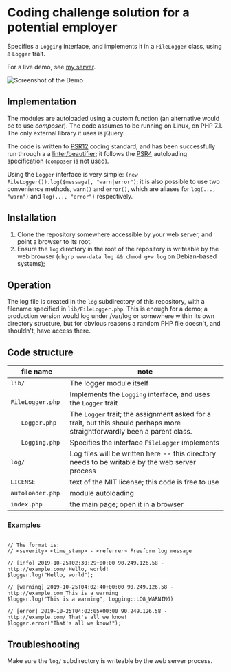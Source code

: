 # Coding challenge solution for a potential employer

Specifies a `Logging` interface, and implements it in a `FileLogger` class, using a `Logger` trait.

For a live demo, see [my server](https://www.flatwalls.co.uk/php-logger-module-coding-challenge/).

![Screenshot of the Demo](Screenshot%202019-10-25%20at%2004.45.30.png)


## Implementation

The modules are autoloaded using a custom function (an alternative would be to use *composer*). The code assumes to be running 
on Linux, on PHP 7.1. The only external library it uses is jQuery.

The code is written to [PSR12](https://www.php-fig.org/psr/psr-12/) coding standard, and has been successfully run through a a [linter/beautifier](http://blog.programster.org/getting-started-with-php-codesniffer); it follows the [PSR4](https://www.php-fig.org/psr/psr-4/) autoloading specification (`composer` is not used).

Using the `Logger` interface is very simple: `(new FileLogger()).log($message[, "warn|error")`; it is also possible to use two convenience methods, `warn()` and `error()`, which are aliases for `log(..., "warn")` and `log(..., "error")` respectively.

## Installation

1. Clone the repository somewhere accessible by your web server, and point a browser to its root.
2. Ensure the `log` directory in the root of the repository is writeable by the
   web browser (`chgrp www-data log && chmod g+w log` on Debian-based systems);

## Operation

The log file is created in the `log` subdirectory of this repository, with a
filename specified in `lib/FileLogger.php`. This is enough for a demo; a
production version would log under /var/log or somewhere within its own
directory structure, but for obvious reasons a random PHP file doesn't, and
shouldn't, have access there.

## Code structure

| file name           | note                                                                                                                      |
|---------------------|---------------------------------------------------------------------------------------------------------------------------|
| `lib/`              | The logger module itself                                                                                                  |
| `   FileLogger.php` | Implements the `Logging` interface, and uses the `Logger` trait                                                           |
| `   Logger.php`     | The `Logger` trait; the assignment asked for a trait, but this should perhaps more straightforwardly been a parent class. |
| `   Logging.php`    | Specifies the interface `FileLogger` implements                                                                           |
| `log/`              | Log files will be written here -- this directory needs to be writable by the web server process                           |
| `LICENSE`           | text of the MIT license; this code is free to use                                                                         |
| `autoloader.php`    | module autoloading                                                                                                        |
| `index.php`         | the main page; open it in a browser                                                                                       |

### Examples

```$logger = new FileLogger();

// The format is:
// <severity> <time_stamp> - <referrer> Freeform log message

// [info] 2019-10-25T02:30:29+00:00 90.249.126.58 - http://example.com/ Hello, world!
$logger.log("Hello, world");

// [warning] 2019-10-25T04:02:40+00:00 90.249.126.58 - http://example.com This is a warning
$logger.log("This is a warning", Logging::LOG_WARNING)

// [error] 2019-10-25T04:02:05+00:00 90.249.126.58 - http://example.com/ That's all we know!
$logger.error("That's all we know!");
```

## Troubleshooting

Make sure the `log/` subdirectory is writeable by the web server process.
